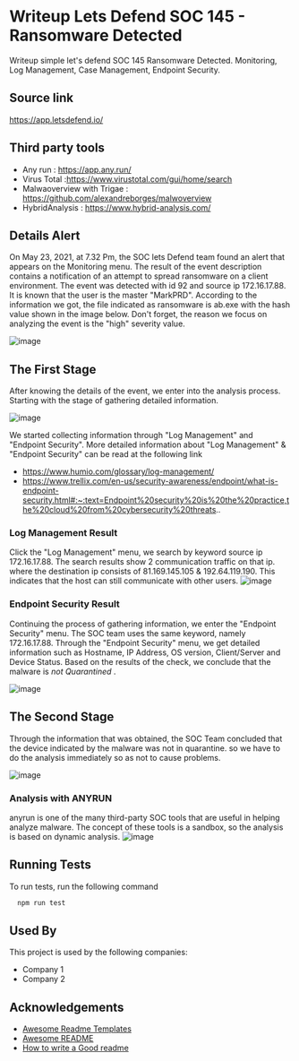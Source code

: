 # Writeup Lets Defend SOC 145 - Ransomware Detected

Writeup simple let's defend SOC 145 Ransomware Detected. Monitoring, Log Management, Case Management, Endpoint Security.
## Source link

https://app.letsdefend.io/
## Third party tools
- Any run : https://app.any.run/
- Virus Total :https://www.virustotal.com/gui/home/search
- Malwaoverview with Trigae : https://github.com/alexandreborges/malwoverview
- HybridAnalysis : https://www.hybrid-analysis.com/


## Details Alert 
On May 23, 2021, at 7.32 Pm, the SOC lets Defend team found an alert that appears on the Monitoring menu. The result of the event description contains a notification of an attempt to spread ransomware on a client environment. The event was detected with id 92 and source ip 172.16.17.88. It is known that the user is the master "MarkPRD". According to the information we got, the file indicated as ransomware is ab.exe with the hash value shown in the image below. Don't forget, the reason we focus on analyzing the event is the "high" severity value.

![image](https://user-images.githubusercontent.com/43168046/169574634-88951164-9284-4b44-a5eb-866b4ddbcd6c.png)


## The First Stage

After knowing the details of the event, we enter into the analysis process. Starting with the stage of gathering detailed information.

![image](https://user-images.githubusercontent.com/43168046/169574880-cff29123-30c3-445b-bf32-0b9fa13ebf63.png)

We started collecting information through "Log Management" and "Endpoint Security". More detailed information about "Log Management" & "Endpoint Security" can be read at the following link
- https://www.humio.com/glossary/log-management/
- https://www.trellix.com/en-us/security-awareness/endpoint/what-is-endpoint-security.html#:~:text=Endpoint%20security%20is%20the%20practice,the%20cloud%20from%20cybersecurity%20threats..

### Log Management Result

Click the "Log Management" menu, we search by keyword source ip 172.16.17.88. The search results show 2 communication traffic on that ip. where the destination ip consists of 81.169.145.105 & 192.64.119.190. This indicates that the host can still communicate with other users.
![image](https://user-images.githubusercontent.com/43168046/169577229-6e2654dc-7e3a-4210-9c5c-d7a032038385.png)

### Endpoint Security Result

Continuing the process of gathering information, we enter the "Endpoint Security" menu. The SOC team uses the same keyword, namely 172.16.17.88. Through the "Endpoint Security" menu, we get detailed information such as Hostname, IP Address, OS version, Client/Server and Device Status. Based on the results of the check, we conclude that the malware is *not Quarantined* .

![image](https://user-images.githubusercontent.com/43168046/169579671-bbee3c36-e8e0-4602-9dbc-d2b218f65b09.png)

## The Second Stage

Through the information that was obtained, the SOC Team concluded that the device indicated by the malware was not in quarantine. so we have to do the analysis immediately so as not to cause problems.

![image](https://user-images.githubusercontent.com/43168046/169581092-2196e2e0-8b7e-4a9e-9a58-b0d113121592.png)

### Analysis with ANYRUN
anyrun is one of the many third-party SOC tools that are useful in helping analyze malware. The concept of these tools is a sandbox, so the analysis is based on dynamic analysis.
![image](https://user-images.githubusercontent.com/43168046/169577229-6e2654dc-7e3a-4210-9c5c-d7a032038385.png)



## Running Tests

To run tests, run the following command

```bash
  npm run test
```


## Used By

This project is used by the following companies:

- Company 1
- Company 2


## Acknowledgements

 - [Awesome Readme Templates](https://awesomeopensource.com/project/elangosundar/awesome-README-templates)
 - [Awesome README](https://github.com/matiassingers/awesome-readme)
 - [How to write a Good readme](https://bulldogjob.com/news/449-how-to-write-a-good-readme-for-your-github-project)

